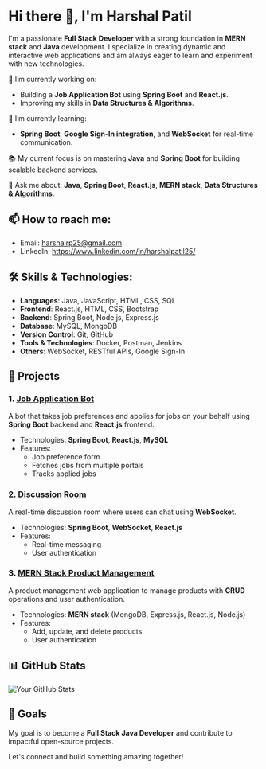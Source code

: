 # Hi there 👋, I'm Harshal Patil

I'm a passionate **Full Stack Developer** with a strong foundation in **MERN stack** and **Java** development. I specialize in creating dynamic and interactive web applications and am always eager to learn and experiment with new technologies.

🔭 I’m currently working on: 
- Building a **Job Application Bot** using **Spring Boot** and **React.js**.
- Improving my skills in **Data Structures & Algorithms**.

🌱 I’m currently learning: 
- **Spring Boot**, **Google Sign-In integration**, and **WebSocket** for real-time communication.

📚 My current focus is on mastering **Java** and **Spring Boot** for building scalable backend services.

💬 Ask me about: **Java**, **Spring Boot**, **React.js**, **MERN stack**, **Data Structures & Algorithms**.

## 📫 How to reach me:
- Email: harshalrp25@gmail.com
- LinkedIn: https://www.linkedin.com/in/harshalpatil25/

## 🛠️ Skills & Technologies:

- **Languages**: Java, JavaScript, HTML, CSS, SQL
- **Frontend**: React.js, HTML, CSS, Bootstrap
- **Backend**: Spring Boot, Node.js, Express.js
- **Database**: MySQL, MongoDB
- **Version Control**: Git, GitHub
- **Tools & Technologies**: Docker, Postman, Jenkins
- **Others**: WebSocket, RESTful APIs, Google Sign-In

## 🚀 Projects

### 1. [Job Application Bot](https://github.com/your-github-username/job-application-bot)
A bot that takes job preferences and applies for jobs on your behalf using **Spring Boot** backend and **React.js** frontend.

- Technologies: **Spring Boot**, **React.js**, **MySQL**
- Features: 
    - Job preference form
    - Fetches jobs from multiple portals
    - Tracks applied jobs

### 2. [Discussion Room](https://github.com/your-github-username/discussion-room)
A real-time discussion room where users can chat using **WebSocket**.

- Technologies: **Spring Boot**, **WebSocket**, **React.js**
- Features:
    - Real-time messaging
    - User authentication

### 3. [MERN Stack Product Management](https://github.com/your-github-username/mern-product-management)
A product management web application to manage products with **CRUD** operations and user authentication.

- Technologies: **MERN stack** (MongoDB, Express.js, React.js, Node.js)
- Features:
    - Add, update, and delete products
    - User authentication

## 📊 GitHub Stats

![Your GitHub Stats](https://github-readme-stats.vercel.app/api?username=your-github-username&show_icons=true&theme=radical)

## 🎯 Goals
My goal is to become a **Full Stack Java Developer** and contribute to impactful open-source projects. 

Let's connect and build something amazing together!
